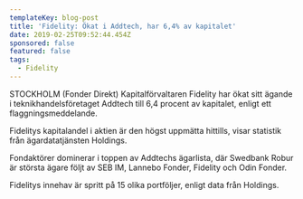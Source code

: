 ```yaml
---
templateKey: blog-post
title: 'Fidelity: Ökat i Addtech, har 6,4% av kapitalet'
date: 2019-02-25T09:52:44.454Z
sponsored: false
featured: false
tags:
  - Fidelity
---
```

STOCKHOLM (Fonder Direkt) Kapitalförvaltaren Fidelity har ökat sitt ägande i teknikhandelsföretaget Addtech till 6,4 procent av kapitalet, enligt ett flaggningsmeddelande.



Fidelitys kapitalandel i aktien är den högst uppmätta hittills, visar statistik från ägardatatjänsten Holdings.



Fondaktörer dominerar i toppen av Addtechs ägarlista, där Swedbank Robur är största ägare följt av SEB IM, Lannebo Fonder, Fidelity och Odin Fonder.



Fidelitys innehav är spritt på 15 olika portföljer, enligt data från Holdings.
